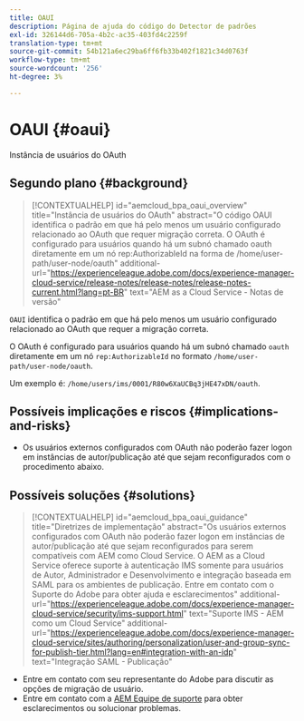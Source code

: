 ```yaml
---
title: OAUI
description: Página de ajuda do código do Detector de padrões
exl-id: 326144d6-705a-4b2c-ac35-403fd4c2259f
translation-type: tm+mt
source-git-commit: 54b121a6ec29ba6ff6fb33b402f1821c34d0763f
workflow-type: tm+mt
source-wordcount: '256'
ht-degree: 3%

---
```


# OAUI {#oaui}

Instância de usuários do OAuth

## Segundo plano {#background}

>[!CONTEXTUALHELP]
>id="aemcloud_bpa_oaui_overview"
>title="Instância de usuários do OAuth"
>abstract="O código OAUI identifica o padrão em que há pelo menos um usuário configurado relacionado ao OAuth que requer migração correta. O OAuth é configurado para usuários quando há um subnó chamado oauth diretamente em um nó rep:AuthorizableId na forma de /home/user-path/user-node/oauth"
>additional-url="https://experienceleague.adobe.com/docs/experience-manager-cloud-service/release-notes/release-notes/release-notes-current.html?lang=pt-BR" text="AEM as a Cloud Service - Notas de versão"

`OAUI` identifica o padrão em que há pelo menos um usuário configurado relacionado ao OAuth que requer a migração correta.

O OAuth é configurado para usuários quando há um subnó chamado `oauth` diretamente em um nó `rep:AuthorizableId` no formato `/home/user-path/user-node/oauth`.

Um exemplo é: `/home/users/ims/0001/R80w6XaUCBq3jHE47xDN/oauth`.

## Possíveis implicações e riscos {#implications-and-risks}

* Os usuários externos configurados com OAuth não poderão fazer logon em instâncias de autor/publicação até que sejam reconfigurados com o procedimento abaixo.

## Possíveis soluções {#solutions}

>[!CONTEXTUALHELP]
>id="aemcloud_bpa_oaui_guidance"
>title="Diretrizes de implementação"
>abstract="Os usuários externos configurados com OAuth não poderão fazer logon em instâncias de autor/publicação até que sejam reconfigurados para serem compatíveis com AEM como Cloud Service. O AEM as a Cloud Service oferece suporte à autenticação IMS somente para usuários de Autor, Administrador e Desenvolvimento e integração baseada em SAML para os ambientes de publicação. Entre em contato com o Suporte do Adobe para obter ajuda e esclarecimentos"
>additional-url="https://experienceleague.adobe.com/docs/experience-manager-cloud-service/security/ims-support.html" text="Suporte IMS - AEM como um Cloud Service"
>additional-url="https://experienceleague.adobe.com/docs/experience-manager-cloud-service/sites/authoring/personalization/user-and-group-sync-for-publish-tier.html?lang=en#integration-with-an-idp" text="Integração SAML - Publicação"

* Entre em contato com seu representante do Adobe para discutir as opções de migração de usuário.
* Entre em contato com a [AEM Equipe de suporte](https://helpx.adobe.com/enterprise/using/support-for-experience-cloud.html) para obter esclarecimentos ou solucionar problemas.
